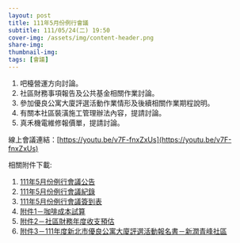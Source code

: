 ```yaml
---
layout: post
title: 111年5月份例行會議
subtitle: 111/05/24(二) 19:50
cover-img: /assets/img/content-header.png
share-img: 
thumbnail-img:
tags: [會議]
---
```


1. 吧檯營運方向討論。
2. 社區財務事項報告及公共基金相關作業討論。
3. 參加優良公寓大廈評選活動作業情形及後續相關作業期程說明。
4. 有關本社區裝潢施工管理辦法內容，提請討論。
5. 真禾機電維修報價單，提請討論。

線上會議連結：[https://youtu.be/v7F-fnxZxUs](https://youtu.be/v7F-fnxZxUs)

相關附件下載:

1. [111年5月份例行會議公告](../assets/post/20220524/111年5月份例行會議公告.pdf)
2. [111年5月份例行會議紀錄](../assets/post/20220524/111年5月份例行會議紀錄.pdf)
3. [111年5月份例行會議簽到表](../assets/post/20220524/111年5月份例行會議簽到表.pdf)
4. [附件1－咖啡成本試算](../assets/post/20220524/附件1－咖啡成本試算.pdf)
5. [附件2－社區財務年度收支預估](../assets/post/20220524/附件2－社區財務年度收支預估.pdf)
6. [附件3－111年度新北市優良公寓大廈評選活動報名書－新潤青峰社區](../assets/post/20220524/附件3－111年度新北市優良公寓大廈評選活動報名書－新潤青峰社區.pdf)
